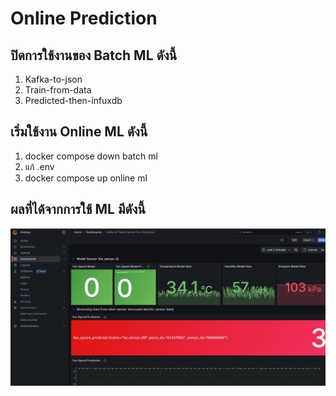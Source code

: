 # Online Prediction

<!-- Online Prection ทำงานอย่างไร  -->

## ปิดการใช้งานของ Batch ML ดังนี้

1. Kafka-to-json
2. Train-from-data
3. Predicted-then-infuxdb


## เริ่มใช้งาน Online ML ดังนี้

1. docker compose down batch ml
2. แก้ .env
3. docker compose up online ml

## ผลที่ได้จากการใช้ ML มีดังนี้
![alt text](Gafana.png)
